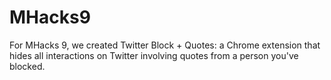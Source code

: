 # MHacks9
For MHacks 9, we created Twitter Block + Quotes: a Chrome extension that hides all interactions on Twitter involving quotes from a person you've blocked.
